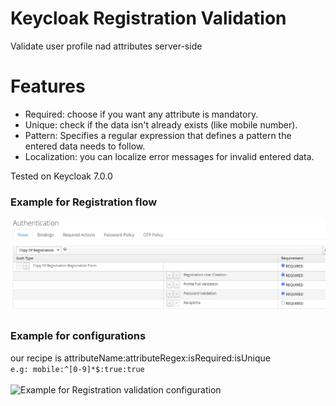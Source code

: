 # Keycloak Registration Validation

Validate user profile nad attributes server-side

# Features
* Required: choose if you want any attribute is mandatory.
* Unique: check if the data isn't already exists (like mobile number).
* Pattern: Specifies a regular expression that defines a pattern the entered data needs to follow.
* Localization: you can localize error messages for invalid entered data.

Tested on Keycloak 7.0.0

### Example for Registration flow
![Example for Registration flow](example-registration-flow.png)
 
### Example for configurations
our recipe is attributeName:attributeRegex:isRequired:isUnique\
```e.g: mobile:^[0-9]*$:true:true```\
\
 ![Example for Registration validation configuration](example-registration-validation-config.png)
